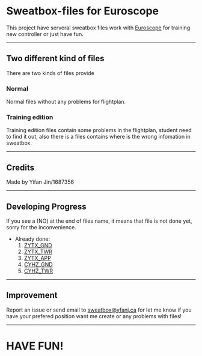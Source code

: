 # **Sweatbox-files for Euroscope**

This project have serveral sweatbox files work with [Euroscope](https://euroscope.hu) for training new controller or just have fun.

---

## **Two different kind of files**

There are two kinds of files provide

### Normal

Normal files without any problems for flightplan.

### Training edition

Training edition files contain some problems in the flightplan, student need to find it out, also there is a files contains where is the wrong infomation in sweatbox.

---

## **Credits**
Made by Yifan Jin/1687356

---

## **Developing Progress**
If you see a (NO) at the end of files name, it means that file is not done yet, sorry for the inconvenience.

- Already done:
    1. [ZYTX_GND](https://github.com/N28888/Sweatbox-files/blob/main/China/Normal/ZYSH/ZYTX/ZYTX_GND.txt)
    2. [ZYTX_TWR](https://github.com/N28888/Sweatbox-files/blob/main/China/Normal/ZYSH/ZYTX/ZYTX_TWR.txt)
    3. [ZYTX_APP](https://github.com/N28888/Sweatbox-files/blob/main/China/Normal/ZYSH/ZYTX/ZYTX_APP.txt)
    4. [CYHZ_GND](https://github.com/N28888/Sweatbox-files/blob/main/Canada/CYHZ/Normal/CYHZ_GND.txt)
    5. [CYHZ_TWR](https://github.com/N28888/Sweatbox-files/blob/main/Canada/CYHZ/Normal/CYHZ_TWR.txt)

---

## **Improvement**
Report an issue or send email to sweatbox@yfanj.ca for let me know if you have your prefered position want me create or any problems with files!

---

# **HAVE FUN!**